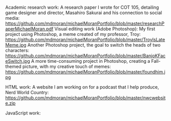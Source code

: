 Academic research work:
  A research paper I wrote for COT 105, detailing game designer and director, Masahiro
  Sakurai and his connection to social media: 
  https://github.com/mdmoran/michaelMoranPortfolio/blob/master/researchPaperMichaelMoran.pdf
Visual editing work (Adobe Photoshop):
  My first project using Photoshop, a meme created of my professor, Troy:  
    https://github.com/mdmoran/michaelMoranPortfolio/blob/master/TroyIsLateMeme.jpg
  Another Photoshop project, the goal to switch the heads of two characters:
    https://github.com/mdmoran/michaelMoranPortfolio/blob/master/BanjoKFaceSwitch.jpg
  A more time-consuming project in Photoshop, creating a Fall-themed picture, with my
  creative touch of memes:
    https://github.com/mdmoran/michaelMoranPortfolio/blob/master/foundhim.jpg

HTML work:
  A website I am working on for a podcast that I help produce, Nerd World Country: 
    https://github.com/mdmoran/michaelMoranPortfolio/blob/master/nwcwebsite.zip
  
JavaScript work:
  

